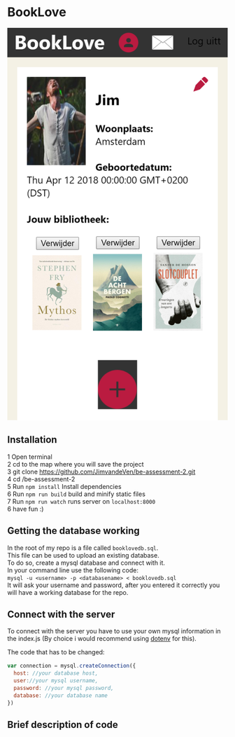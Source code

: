 # BookLove
![Screenshot of profile](/static/images/screenshot.png?)

## Installation

1 Open terminal  
2 cd to the map where you will save the project  
3 git clone https://github.com/JimvandeVen/be-assessment-2.git  
4 cd /be-assessment-2  
5 Run ```npm install``` Install dependencies  
6 Run ```npm run build``` build and minify static files  
7 Run ```npm run watch``` runs server on `localhost:8000`  
6 have fun :)    

## Getting the database working  
In the root of my repo is a file called ```booklovedb.sql```.  
This file can be used to upload an existing database.   
To do so, create a mysql database and connect with it.  
In your command line use the following code:  
```mysql -u <username> -p <databasename> < booklovedb.sql```  
It will ask your username and password, after you entered it correctly you will have a working database for the repo.  


## Connect with the server  
To connect with the server you have to use your own mysql information in the index.js (By choice i would recommend using [dotenv](https://www.npmjs.com/package/dotenv) for this).  

The code that has to be changed:

```javascript
var connection = mysql.createConnection({
  host: //your database host,
  user://your mysql username,
  password: //your mysql password,
  database: //your database name
})
```

## Brief description of code

